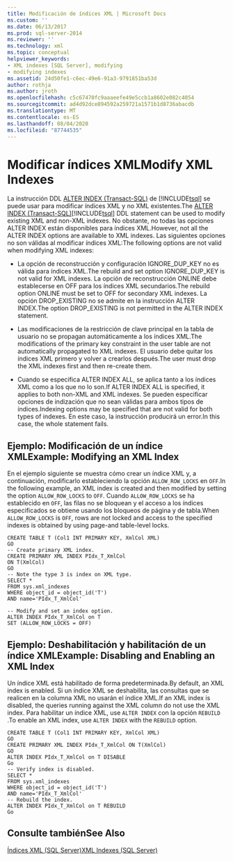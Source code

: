```yaml
---
title: Modificación de índices XML | Microsoft Docs
ms.custom: ''
ms.date: 06/13/2017
ms.prod: sql-server-2014
ms.reviewer: ''
ms.technology: xml
ms.topic: conceptual
helpviewer_keywords:
- XML indexes [SQL Server], modifying
- modifying indexes
ms.assetid: 24d50fe1-c6ec-49e6-91a3-9791851ba53d
author: rothja
ms.author: jroth
ms.openlocfilehash: c5c67470fc9aaaeefe49e5ccb1a8602e082c4054
ms.sourcegitcommit: ad4d92dce894592a259721a1571b1d8736abacdb
ms.translationtype: MT
ms.contentlocale: es-ES
ms.lasthandoff: 08/04/2020
ms.locfileid: "87744535"
---
```

# <a name="modify-xml-indexes"></a><span data-ttu-id="e542b-102">Modificar índices XML</span><span class="sxs-lookup"><span data-stu-id="e542b-102">Modify XML Indexes</span></span>
  <span data-ttu-id="e542b-103">La instrucción DDL [ALTER INDEX &#40;Transact-SQL&#41;](/sql/t-sql/statements/alter-index-transact-sql) de [!INCLUDE[tsql](../../includes/tsql-md.md)] se puede usar para modificar índices XML y no XML existentes.</span><span class="sxs-lookup"><span data-stu-id="e542b-103">The [ALTER INDEX &#40;Transact-SQL&#41;](/sql/t-sql/statements/alter-index-transact-sql)[!INCLUDE[tsql](../../includes/tsql-md.md)] DDL statement can be used to modify existing XML and non-XML indexes.</span></span> <span data-ttu-id="e542b-104">No obstante, no todas las opciones ALTER INDEX están disponibles para índices XML.</span><span class="sxs-lookup"><span data-stu-id="e542b-104">However, not all the ALTER INDEX options are available to XML indexes.</span></span> <span data-ttu-id="e542b-105">Las siguientes opciones no son válidas al modificar índices XML:</span><span class="sxs-lookup"><span data-stu-id="e542b-105">The following options are not valid when modifying XML indexes:</span></span>  
  
-   <span data-ttu-id="e542b-106">La opción de reconstrucción y configuración IGNORE_DUP_KEY no es válida para índices XML.</span><span class="sxs-lookup"><span data-stu-id="e542b-106">The rebuild and set option IGNORE_DUP_KEY is not valid for XML indexes.</span></span> <span data-ttu-id="e542b-107">La opción de reconstrucción ONLINE debe establecerse en OFF para los índices XML secundarios.</span><span class="sxs-lookup"><span data-stu-id="e542b-107">The rebuild option ONLINE must be set to OFF for secondary XML indexes.</span></span> <span data-ttu-id="e542b-108">La opción DROP_EXISTING no se admite en la instrucción ALTER INDEX.</span><span class="sxs-lookup"><span data-stu-id="e542b-108">The option DROP_EXISTING is not permitted in the ALTER INDEX statement.</span></span>  
  
-   <span data-ttu-id="e542b-109">Las modificaciones de la restricción de clave principal en la tabla de usuario no se propagan automáticamente a los índices XML.</span><span class="sxs-lookup"><span data-stu-id="e542b-109">The modifications of the primary key constraint in the user table are not automatically propagated to XML indexes.</span></span> <span data-ttu-id="e542b-110">El usuario debe quitar los índices XML primero y volver a crearlos después.</span><span class="sxs-lookup"><span data-stu-id="e542b-110">The user must drop the XML indexes first and then re-create them.</span></span>  
  
-   <span data-ttu-id="e542b-111">Cuando se especifica ALTER INDEX ALL, se aplica tanto a los índices XML como a los que no lo son.</span><span class="sxs-lookup"><span data-stu-id="e542b-111">If ALTER INDEX ALL is specified, it applies to both non-XML and XML indexes.</span></span> <span data-ttu-id="e542b-112">Se pueden especificar opciones de indización que no sean válidas para ambos tipos de índices.</span><span class="sxs-lookup"><span data-stu-id="e542b-112">Indexing options may be specified that are not valid for both types of indexes.</span></span> <span data-ttu-id="e542b-113">En este caso, la instrucción producirá un error.</span><span class="sxs-lookup"><span data-stu-id="e542b-113">In this case, the whole statement fails.</span></span>  
  
## <a name="example-modifying-an-xml-index"></a><span data-ttu-id="e542b-114">Ejemplo: Modificación de un índice XML</span><span class="sxs-lookup"><span data-stu-id="e542b-114">Example: Modifying an XML Index</span></span>  
 <span data-ttu-id="e542b-115">En el ejemplo siguiente se muestra cómo crear un índice XML y, a continuación, modificarlo estableciendo la opción `ALLOW_ROW_LOCKS` en `OFF`.</span><span class="sxs-lookup"><span data-stu-id="e542b-115">In the following example, an XML index is created and then modified by setting the option `ALLOW_ROW_LOCKS` to `OFF`.</span></span> <span data-ttu-id="e542b-116">Cuando `ALLOW_ROW_LOCKS` se ha establecido en `OFF`, las filas no se bloquean y el acceso a los índices especificados se obtiene usando los bloqueos de página y de tabla.</span><span class="sxs-lookup"><span data-stu-id="e542b-116">When `ALLOW_ROW_LOCKS` is `OFF`, rows are not locked and access to the specified indexes is obtained by using page-and table-level locks.</span></span>  
  
```  
CREATE TABLE T (Col1 INT PRIMARY KEY, XmlCol XML)  
GO  
-- Create primary XML index.   
CREATE PRIMARY XML INDEX PIdx_T_XmlCol   
ON T(XmlCol)  
GO  
-- Note the type 3 is index on XML type.  
SELECT *  
FROM sys.xml_indexes  
WHERE object_id = object_id('T')  
AND name='PIdx_T_XmlCol'  
  
-- Modify and set an index option.  
ALTER INDEX PIdx_T_XmlCol on T   
SET (ALLOW_ROW_LOCKS = OFF)  
```  
  
## <a name="example-disabling-and-enabling-an-xml-index"></a><span data-ttu-id="e542b-117">Ejemplo: Deshabilitación y habilitación de un índice XML</span><span class="sxs-lookup"><span data-stu-id="e542b-117">Example: Disabling and Enabling an XML Index</span></span>  
 <span data-ttu-id="e542b-118">Un índice XML está habilitado de forma predeterminada.</span><span class="sxs-lookup"><span data-stu-id="e542b-118">By default, an XML index is enabled.</span></span> <span data-ttu-id="e542b-119">Si un índice XML se deshabilita, las consultas que se realicen en la columna XML no usarán el índice XML.</span><span class="sxs-lookup"><span data-stu-id="e542b-119">If an XML index is disabled, the queries running against the XML column do not use the XML index.</span></span> <span data-ttu-id="e542b-120">Para habilitar un índice XML, use `ALTER INDEX` con la opción `REBUILD` .</span><span class="sxs-lookup"><span data-stu-id="e542b-120">To enable an XML index, use `ALTER INDEX` with the `REBUILD` option.</span></span>  
  
```  
CREATE TABLE T (Col1 INT PRIMARY KEY, XmlCol XML)  
GO  
CREATE PRIMARY XML INDEX PIdx_T_XmlCol ON T(XmlCol)  
GO  
ALTER INDEX PIdx_T_XmlCol on T DISABLE  
Go  
-- Verify index is disabled.  
SELECT *  
FROM sys.xml_indexes  
WHERE object_id = object_id('T')  
AND name='PIdx_T_XmlCol'  
-- Rebuild the index.  
ALTER INDEX PIdx_T_XmlCol on T REBUILD  
Go  
```  
  
## <a name="see-also"></a><span data-ttu-id="e542b-121">Consulte también</span><span class="sxs-lookup"><span data-stu-id="e542b-121">See Also</span></span>  
 [<span data-ttu-id="e542b-122">Índices XML &#40;SQL Server&#41;</span><span class="sxs-lookup"><span data-stu-id="e542b-122">XML Indexes &#40;SQL Server&#41;</span></span>](xml-indexes-sql-server.md)  
  
  
